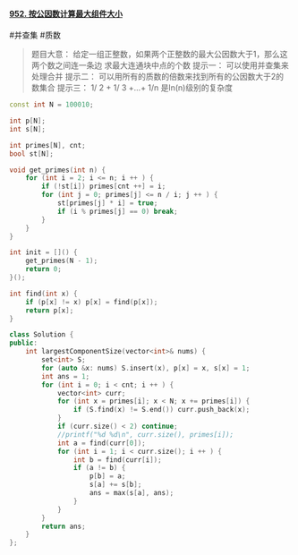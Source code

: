 #### [952. 按公因数计算最大组件大小](https://leetcode.cn/problems/largest-component-size-by-common-factor/)
#并查集 #质数
>题目大意：
>	给定一组正整数，如果两个正整数的最大公因数大于1，那么这两个数之间连一条边
>	求最大连通块中点的个数
>提示一：
>	可以使用并查集来处理合并
>提示二：
>		可以用所有的质数的倍数来找到所有的公因数大于2的数集合
>提示三：
>	1/ 2 + 1/ 3 +...+ 1/n 是ln(n)级别的复杂度
~~~c++
const int N = 100010; 

int p[N];
int s[N];

int primes[N], cnt; 
bool st[N]; 

void get_primes(int n) {
    for (int i = 2; i <= n; i ++ ) {
        if (!st[i]) primes[cnt ++] = i; 
        for (int j = 0; primes[j] <= n / i; j ++ ) {
            st[primes[j] * i] = true; 
            if (i % primes[j] == 0) break; 
        }
    }
}

int init = []() {
    get_primes(N - 1);
    return 0; 
}();

int find(int x) {
    if (p[x] != x) p[x] = find(p[x]);
    return p[x];
}

class Solution {
public:
    int largestComponentSize(vector<int>& nums) {
        set<int> S;
        for (auto &x: nums) S.insert(x), p[x] = x, s[x] = 1;
        int ans = 1; 
        for (int i = 0; i < cnt; i ++ ) {
            vector<int> curr;
            for (int x = primes[i]; x < N; x += primes[i]) {
                if (S.find(x) != S.end()) curr.push_back(x); 
            }
            if (curr.size() < 2) continue;
            //printf("%d %d\n", curr.size(), primes[i]);
            int a = find(curr[0]);
            for (int i = 1; i < curr.size(); i ++ ) {
                int b = find(curr[i]);
                if (a != b) {
                    p[b] = a;
                    s[a] += s[b];
                    ans = max(s[a], ans);
                }
            }
        }
        return ans; 
    }
};
~~~